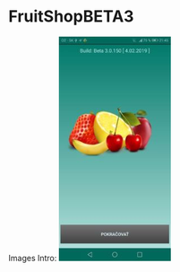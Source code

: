 # FruitShopBETA3

Images Intro:
![alt text](https://github.com/michalfujak/FruitShopBETA3/blob/master/screenshot/images1.jpg "Logo Title Text 1")
